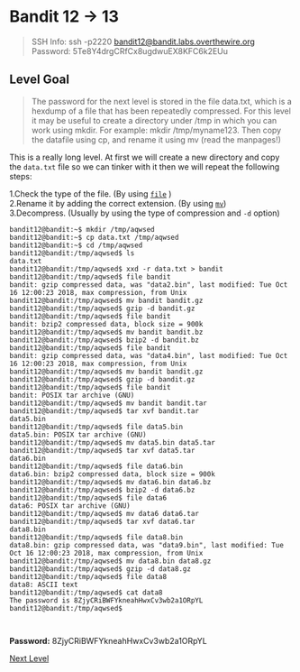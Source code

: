 
# Bandit 12 -> 13
> SSH Info: ssh -p2220 bandit12@bandit.labs.overthewire.org  
> Password: 5Te8Y4drgCRfCx8ugdwuEX8KFC6k2EUu



 ## Level Goal  
>The password for the next level is stored in the file data.txt, which is a hexdump of a file that has been repeatedly compressed. For this level it may be useful to create a directory under /tmp in which you can work using mkdir. For example: mkdir /tmp/myname123. Then copy the datafile using cp, and rename it using mv (read the manpages!)

This is a really long level. At first we will create a new directory and copy the `data.txt` file so we can tinker with it then we will repeat the following steps:  

1.Check the type of the file. (By using [`file`](https://en.wikipedia.org/wiki/File_(command)) )  
2.Rename it by adding the correct extension. (By using [`mv`](https://www.computerhope.com/unix/umv.htm))  
3.Decompress. (Usually by using the type of compression and `-d` option)


```
bandit12@bandit:~$ mkdir /tmp/aqwsed
bandit12@bandit:~$ cp data.txt /tmp/aqwsed
bandit12@bandit:~$ cd /tmp/aqwsed
bandit12@bandit:/tmp/aqwsed$ ls
data.txt
bandit12@bandit:/tmp/aqwsed$ xxd -r data.txt > bandit
bandit12@bandit:/tmp/aqwsed$ file bandit
bandit: gzip compressed data, was "data2.bin", last modified: Tue Oct 16 12:00:23 2018, max compression, from Unix
bandit12@bandit:/tmp/aqwsed$ mv bandit bandit.gz
bandit12@bandit:/tmp/aqwsed$ gzip -d bandit.gz
bandit12@bandit:/tmp/aqwsed$ file bandit
bandit: bzip2 compressed data, block size = 900k
bandit12@bandit:/tmp/aqwsed$ mv bandit bandit.bz
bandit12@bandit:/tmp/aqwsed$ bzip2 -d bandit.bz
bandit12@bandit:/tmp/aqwsed$ file bandit
bandit: gzip compressed data, was "data4.bin", last modified: Tue Oct 16 12:00:23 2018, max compression, from Unix
bandit12@bandit:/tmp/aqwsed$ mv bandit bandit.gz
bandit12@bandit:/tmp/aqwsed$ gzip -d bandit.gz
bandit12@bandit:/tmp/aqwsed$ file bandit
bandit: POSIX tar archive (GNU)
bandit12@bandit:/tmp/aqwsed$ mv bandit bandit.tar
bandit12@bandit:/tmp/aqwsed$ tar xvf bandit.tar
data5.bin
bandit12@bandit:/tmp/aqwsed$ file data5.bin
data5.bin: POSIX tar archive (GNU)
bandit12@bandit:/tmp/aqwsed$ mv data5.bin data5.tar
bandit12@bandit:/tmp/aqwsed$ tar xvf data5.tar
data6.bin
bandit12@bandit:/tmp/aqwsed$ file data6.bin
data6.bin: bzip2 compressed data, block size = 900k
bandit12@bandit:/tmp/aqwsed$ mv data6.bin data6.bz
bandit12@bandit:/tmp/aqwsed$ bzip2 -d data6.bz
bandit12@bandit:/tmp/aqwsed$ file data6
data6: POSIX tar archive (GNU)
bandit12@bandit:/tmp/aqwsed$ mv data6 data6.tar
bandit12@bandit:/tmp/aqwsed$ tar xvf data6.tar
data8.bin
bandit12@bandit:/tmp/aqwsed$ file data8.bin
data8.bin: gzip compressed data, was "data9.bin", last modified: Tue Oct 16 12:00:23 2018, max compression, from Unix
bandit12@bandit:/tmp/aqwsed$ mv data8.bin data8.gz
bandit12@bandit:/tmp/aqwsed$ gzip -d data8.gz
bandit12@bandit:/tmp/aqwsed$ file data8
data8: ASCII text
bandit12@bandit:/tmp/aqwsed$ cat data8
The password is 8ZjyCRiBWFYkneahHwxCv3wb2a1ORpYL
bandit12@bandit:/tmp/aqwsed$ 



```


**Password:** 8ZjyCRiBWFYkneahHwxCv3wb2a1ORpYL


[Next Level](https://github.com/ShumaherK/Bandit-Writeups/blob/master/Bandit%2013%20--%2014/README.md)
